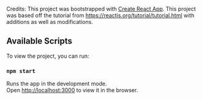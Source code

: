 Credits:
This project was bootstrapped with [Create React App](https://github.com/facebook/create-react-app).
This project was based off the tutorial from https://reactjs.org/tutorial/tutorial.html with additions as well as modifications.

## Available Scripts
To view the project, you can run:
### `npm start`

Runs the app in the development mode.\
Open [http://localhost:3000](http://localhost:3000) to view it in the browser.


